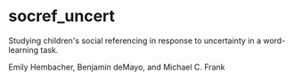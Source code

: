 # socref_uncert

Studying children's social referencing in response to uncertainty in a word-learning task.

Emily Hembacher, Benjamin deMayo, and Michael C. Frank
